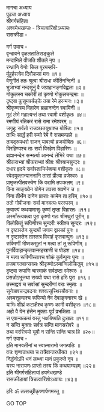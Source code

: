 मागचा अध्याय  
पुढचा अध्याय  
श्रीगर्गसंहिता  
अश्वमेधखण्डः - त्रिचत्वारिंशोऽध्यायः  
रासक्रीडा -  
  
गर्ग उवाच -  
वृन्दावने वृक्षलतालिसङ्कुले  
     मन्दानिले वीजति शीतले नृप ॥  
रन्ध्राणि वेणोः किल पूरयन्हरि-  
     र्मुहुर्हरत्येव दिवौकसां मनः ॥१॥  
वेणुगीतं ततः श्रुत्वा श्रीराधा कीर्तिनन्दिनी ॥  
भुजाभ्यां नन्दसूनुं वै जग्राहानङ्गविह्वला ॥२॥  
गोकुलस्य चकोरीं तां कृष्णो गोकुलचन्द्रमाः ॥  
दृष्ट्वा कुसुमपर्यङ्के तया रेमे हरन्मनः ॥३॥  
श्रीकृष्णस्य विहारेण ब्रह्मानन्देन स्वामिनी ॥  
मुदं लेभे महात्यन्तं तथा स्वामी वशीकृतः ॥४॥  
रमणीयं रतिकरं रासे रामा रमेश्वरम् ॥  
जगृहुः सर्वतो राजञ्छतयूथाश्च योषितः ॥५॥  
ताभिः सार्द्धं हरी रम्यो रेमे वै रासमण्डले ॥  
तावद्‌रूपधरो राजन् यावत्यो व्रजयोषितः ॥६॥  
विरहिण्यश्च ताः सर्वा विरहेण विहारिणः ॥  
ब्रह्मानन्देन सन्मर्त्या आनन्दं लेभिरे यथा ॥७॥  
श्रीकराभ्यां श्रीकराभ्यां श्रीशः श्रीश्यामसुन्दरः ॥  
दधार हृदये सर्वास्ताभिर्भक्त्या वशीकृतः ॥८॥  
स्वेदयुक्तान्याननानि तासां प्रीत्या व्रजेश्वरः ॥  
प्रामृजत्पीतवस्त्रेण किं वदामि तपःफलम् ॥९॥  
विना साङ्ख्येन योगेन तपसा श्रवणेन च ॥  
विना तीर्थेन दानेन प्राप्ताः कामेन ता हरिम् ॥१०॥  
ततो गोपीजनाः सर्वा मानवत्यः परस्परम् ॥  
कुवाक्यं कथयामासुः कृष्णं तृप्ता विहारतः ॥११॥  
अस्माँस्त्यक्त्वा पुरा कृष्णो गतः श्रीमथुरां पुरीम् ॥  
विलोकितुं रूपिणीश्च सुन्दरीः स्त्रीश्च सुन्दरः ॥१२॥  
न दृष्टास्तेन सुन्दर्यो जगाम द्वारकां पुनः ॥  
न दृष्टास्तेन तास्तत्र विवाहं कृतवान्पुनः ॥१३॥  
रुक्मिणीं भीष्मकसुतां न मत्वा तां तु रूपिणीम् ॥  
पुनर्विवाहान्कृतवान्सहस्राणी च षोडश ॥१४॥  
न मत्वा रूपिणीस्ताश्च शोकं कुर्वन्पुनः पुनः ॥  
व्रजमागतवान्सख्यः श्रीकृष्णोऽस्मान्विलोकितुम् ॥१५॥  
दृष्ट्वा रूपाणि चास्माकं सर्वद्रष्टा रमेश्वरः ॥  
प्रसन्नोऽभूत्तथा सख्यो यथा रासे हरिः पुरा ॥१६॥  
तस्माद्वयं च सर्वासां सुन्दरीणां वराः स्मृताः ॥  
सुनेत्राश्चन्द्रवदनाः शश्वत्सुस्थिरयौवनाः ॥  
अस्मत्तुल्याश्च रूपिण्यो नैव देवाङ्गनाश्च खे ॥  
याभिः शीघ्रं कटाक्षैश्च कृष्णः कामी वशीकृतः ॥१८॥  
अहो वै येन हंसेन मुक्ताः पूर्वं प्रभक्षिताः ॥  
स एवान्यत्कथं वस्तु भक्षयिष्यति दुःखतः ॥१९॥  
न सन्ति मुक्ताः सर्वत्र सन्ति मानसरोवरे ॥  
तथा वरस्त्रियो भूमौ न सन्ति सन्ति चात्र हि ॥२०॥  
गर्ग उवाच -  
इति मानवतीनां च स्वात्मारामो जगत्पतिः ॥  
वचः शृण्वन्राधया च तत्रैवान्तरधीयत ॥२१॥  
निर्द्धनोऽपि धनं लब्ध्वा मानं प्रकुरुते नृप ॥  
यस्य नारायणः प्राप्तो तस्य किं कथयाम्यहम् ॥२२॥  
इति श्रीगर्गसंहितायां हयमेधखण्डे  
रासक्रीडायां त्रिचत्वारिंशोऽध्यायः ॥४३॥  
  
हरिः ॐ तत्सच्छ्रीकृष्णार्पणमस्तु ॥  
  
GO TOP
